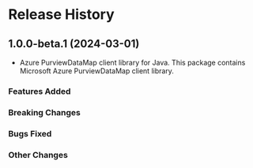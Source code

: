# Release History

## 1.0.0-beta.1 (2024-03-01)

- Azure PurviewDataMap client library for Java. This package contains Microsoft Azure PurviewDataMap client library.

### Features Added

### Breaking Changes

### Bugs Fixed

### Other Changes
